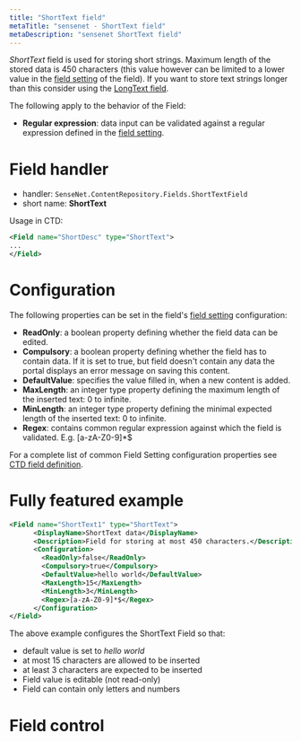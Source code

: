 ```yaml
---
title: "ShortText field"
metaTitle: "sensenet - ShortText field"
metaDescription: "sensenet ShortText field"
---
```


*ShortText* field is used for storing short strings. Maximum length of the stored data is 450 characters (this value however can be limited to a lower value in the [field setting](/concepts/fields/01-field-setting) of the field). If you want to store text strings longer than this consider using the [LongText field](/concepts/fields/04-longtext).

The following apply to the behavior of the Field:

- **Regular expression**: data input can be validated against a regular expression defined in the [field setting](/concepts/fields/01-field-setting).

# Field handler

- handler: `SenseNet.ContentRepository.Fields.ShortTextField`
- short name: **ShortText**

Usage in CTD:

```xml
<Field name="ShortDesc" type="ShortText">
...
</Field>
```

# Configuration

The following properties can be set in the field's [field setting](/concepts/fields/01-field-setting) configuration:

- **ReadOnly**: a boolean property defining whether the field data can be edited.
- **Compulsory**: a boolean property defining whether the field has to contain data. If it is set to true, but field doesn't contain any data the portal displays an error message on saving this content.
- **DefaultValue**: specifies the value filled in, when a new content is added.
- **MaxLength**: an integer type property defining the maximum length of the inserted text: 0 to infinite.
- **MinLength**: an integer type property defining the minimal expected length of the inserted text: 0 to infinite.
- **Regex**: contains common regular expression against which the field is validated. E.g. [a-zA-Z0-9]*$

<note severity="info">
For a complete list of common Field Setting configuration properties see <a href="/concepts/content-management/03-content-types">CTD field definition</a>.
</note>

# Fully featured example

```xml
<Field name="ShortText1" type="ShortText">
      <DisplayName>ShortText data</DisplayName>
      <Description>Field for storing at most 450 characters.</Description>
      <Configuration>
        <ReadOnly>false</ReadOnly>
        <Compulsory>true</Compulsory>
        <DefaultValue>hello world</DefaultValue>
        <MaxLength>15</MaxLength>
        <MinLength>3</MinLength>
        <Regex>[a-zA-Z0-9]*$</Regex>
      </Configuration>
</Field>
```

The above example configures the ShortText Field so that:

- default value is set to *hello world*
- at most 15 characters are allowed to be inserted
- at least 3 characters are expected to be inserted
- Field value is editable (not read-only)
- Field can contain only letters and numbers

# Field control

